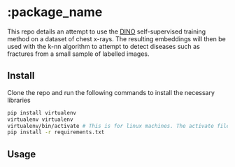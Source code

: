 # :package_name

This repo details an attempt to use the [DINO](https://github.com/facebookresearch/dino) self-supervised training method on a dataset of chest x-rays. The resulting embeddings will then be used with the k-nn algorithm to attempt to detect diseases such as fractures from a small sample of labelled images.


## Install

Clone the repo and run the following commands to install the necessary libraries

``` bash
pip install virtualenv
virtualenv virtualenv
virtualenv/bin/activate # This is for linux machines. The activate file will be in a different location on different systems
pip install -r requirements.txt
```

## Usage
